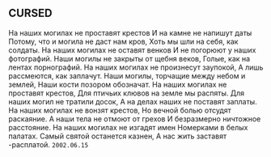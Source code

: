 [comment]: <> (@formatter:off)
[@author]: <> "Gargoyle"
[@date]: <> "2004-01-01 00:00"
[@genre]: <> "poetry"

CURSED
---

На наших могилах не проставят крестов
И на камне не напишут даты
Потому, что и могила не даст нам кров,
Хоть мы шли на себя, как солдаты.
На наших могилах не оставят венков
И не погорюют у наших фотографий.
Наши могилы не закрыты от щебня веков,
Голые, как на лентах порнографий.
На наших могилах не произнесут заупокой,
А лишь рассмеются, как заплачут.
Наши могилы, торчащие между небом и землей,
Наши кости позором обозначат.
На наших могилах не проставят крестов,
Для птичьих клювов на земле мы распяты.
Для наших могил не тратили досок,
А на делах наших не поставят заплаты.
На наших могилах не вонзят крестов,
Но вечной болью отсудят раскаяние.
А наши тела не отмоют от грехов
И безразмерно ничтожное расстояние.
На наших могилах не изгадят имен
Номерками в белых палатах.
Самый святой останется казнен,
А нас жить заставят -расплатой.
`2002.06.15`
